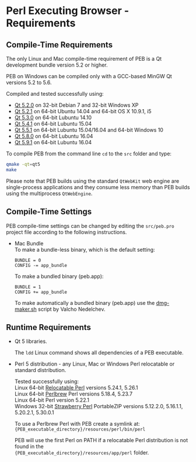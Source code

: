 # Perl Executing Browser - Requirements

## Compile-Time Requirements

The only Linux and Mac compile-time requirement of PEB is a Qt development bundle version 5.2 or higher.  

PEB on Windows can be compiled only with a GCC-based MinGW Qt versions 5.2 to 5.6.

Compiled and tested successfully using:

* [Qt 5.2.0](http://download.qt.io/archive/qt/5.2/5.2.0/) on 32-bit Debian 7 and 32-bit Windows XP
* [Qt 5.2.1](http://download.qt.io/archive/qt/5.2/5.2.1/) on 64-bit Ubuntu 14.04 and 64-bit OS X 10.9.1, i5
* [Qt 5.3.0](http://download.qt.io/archive/qt/5.3/5.3.0/) on 64-bit Lubuntu 14.10
* [Qt 5.4.1](http://download.qt.io/archive/qt/5.4/5.4.1/) on 64-bit Lubuntu 15.04
* [Qt 5.5.1](http://download.qt.io/archive/qt/5.5/5.5.1/) on 64-bit Lubuntu 15.04/16.04 and 64-bit Windows 10
* [Qt 5.8.0](http://download.qt.io/archive/qt/5.8/5.8.0/) on 64-bit Lubuntu 16.04
* [Qt 5.9.1](http://download.qt.io/archive/qt/5.9/5.9.1/) on 64-bit Lubuntu 16.04

To compile PEB from the command line ``cd`` to the ``src`` folder and type:

```bash
qmake -qt=qt5
make
```

Please note that PEB builds using the standard ``QtWebKit`` web engine are single-process applications and they consume less memory than PEB builds using the multiprocess ``QtWebEngine``.  

## Compile-Time Settings

PEB compile-time settings can be changed by editing the ``src/peb.pro`` project file according to the following instructions.  

* Mac Bundle  
  To make a bundle-less binary, which is the default setting:  

  ```QMake
  BUNDLE = 0
  CONFIG -= app_bundle
  ```

  To make a bundled binary (peb.app):  

  ```QMake
  BUNDLE = 1
  CONFIG += app_bundle
  ```

  To make automatically a bundled binary (peb.app) use the [dmg-maker.sh](sdk/dmg-maker.sh) script by Valcho Nedelchev.

## Runtime Requirements

* Qt 5 libraries.  

  The ``ldd`` Linux command shows all dependencies of a PEB executable.  

* Perl 5 distribution - any Linux, Mac or Windows Perl relocatable or standard distribution.  

  Tested successfully using:  
  Linux 64-bit [Relocatable Perl](https://github.com/skaji/relocatable-perl) versions 5.24.1, 5.26.1  
  Linux 64-bit [Perlbrew](https://perlbrew.pl/) Perl versions 5.18.4, 5.23.7  
  Linux 64-bit Perl version 5.22.1  
  Windows 32-bit [Strawberry Perl](http://strawberryperl.com/) PortableZIP versions 5.12.2.0, 5.16.1.1, 5.20.2.1, 5.30.0.1  

  To use a Perlbrew Perl with PEB create a symlink at:  
  ``{PEB_executable_directory}/resources/perl/bin/perl``  

  PEB will use the first Perl on PATH if a relocatable Perl distribution is not found in the  
  ``{PEB_executable_directory}/resources/app/perl`` folder.

